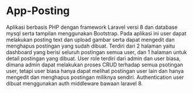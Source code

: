 # App-Posting
Aplikasi berbasis PHP dengan framework Laravel versi 8 dan database mysql serta tampilan menggunakan Bootstrap. 
Pada aplikasi ini user dapat melakukan posting text dan upload gambar serta dapat mengedit dan menghapus postingan yang sudah dibuat.
Terdiri dari 2 halaman yaitu dashboard yang berisi seluruh postingan semua user, dan 1 halaman untuk detail postingan yang dibuat.
User role terdiri dari admin dan user biasa, dimana admin dapat melakukan proses CRUD terhadap semua psotingan user, tetapi user biasa hanya dapat melihat postingan user lain dan hanya mengedit dan menghapus postingan miliknya sendiri. 
Authentication user dibuat menggunakan auth middleware bawaan laravel 8.
